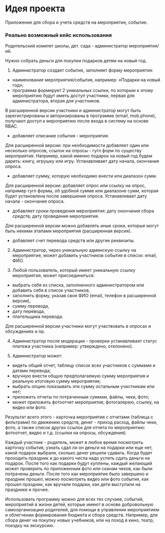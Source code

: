 # Идея проекта

Приложение для сбора и учета средств на мероприятие, событие.

### Реально возможный кейс использования

Родительский комитет школы, дет. сада - администратор мероприятия/ий.

Нужно собрать деньги для покупки подарков детям на новый год.

1. Администратор создает событие, заполняет форму мероприятия:

  - наименование мероприятия/события, например: «Подарки на новый год»;
  - программа формирует 2 уникальных ссылки, по которым к этому мероприятию будут иметь доступ участники, первая для администратора, вторая для участников.

В расширенной версии участники и администратор могут быть зарегистрированы и авторизированы в программе (email, mob.phone), получают доступ к мероприятию после входа в систему на основе RBAC.

  - добавляет описание события - мероприятия. 

Для расширенной версии: при необходимости добавляет один или несколько опросов, ссылок на опросы - гугл форм по существу мероприятия.
Например, какой именно подарок на новый год будем дарить: книгу, игрушку или игру. Устанавливает дату начала, окончания опроса.

  - добавляет сумму, которую необходимо внести или диапазон сумм.
  
Для расширенной версии: добавляет опрос или ссылку на опрос, например гугл формы, об удобной сумме или диапазоне сумм, которая будет установлена после завершения опроса. Устанавливает дату начала - окончания опроса.

  - добавляет сроки проведения мероприятия: дату окончания сбора средств, дату проведения мероприятия.
  
Для расширенной версии можно добавлять иные сроки, которые могут быть некими этапами мероприятия (расширенная версия). 

  - добавляет счет перевода средств или другие реквизиты. 


2. Администратор, через уникальную админскую ссылку на мероприятие, может добавить участников события в список: email, ФИО.

3. Любой пользователь, который имеет уникальную ссылку мероприятия, может присоединиться:
  - выбрать себя из списка, заполненного администратором или добавить себя в список участников,
  - заполнить форму, указав свое ФИО (email, телефон в расширенной версии),
  - сумму перевода,
  - дату перевода,
  - плательщика перевода.
 
Для расширенной версии участники могут участвовать в опросах и обсуждениях и пр. 

4. Администратор после модерации - проверки устанавливает статус платежа участника (например: утверждено, отклонено).

5. Администратор может: 
  - видеть общий отчет, таблицу список всех участников с суммами и датами перевода;
  - вручную внести общую предполагаемую сумму мероприятия и реальную итоговую сумму мероприятия;
  - выбрать опцию показывать эти сумму остальным участникам или нет;
  - приложить отчеты по потраченным суммам, файлы, чеки, фото;
  - может приложить фотоотчет мероприятия, фотогалерею, ссылку, на видео или фото.

Результат всего этого - карточка мероприятия с отчетами (таблица с фильтрами) по движению средств, денег - приход расход, файлы чеки, фото,
а также список других ссылок для отчета по мероприятию: фотоотчет, видео и т.д. (ссылки на опросы, обсуждения).

Каждый участник - родитель, может в любое время посмотреть карточку события, узнать сдал ли он деньги на подарки или еще нет,
какой подарок выбрали, сколько денег решили сдавать. 
Когда будет проходить праздник и до какого числа надо успеть сдать деньги на подарок.
После того как подарки будут куплены, каждый желающий может проверить по приложенным фото или сканам чеков, как были потрачены деньги.
После того как мероприятие было завершено и праздник прошел, можно посмотреть видео или фото события, как прошел праздник, как вручали подарки, как дети выступали на празднике и прочее.

Использовать программу можно для всех тех случаев, событий, мероприятий в жизни детей, которые имеют в основе добровольную самоорганизацию родителей, для помощи в управлении мероприятием и облегчении формирования бюджета и сбора средств.
Например, для сбора денег на покупку новых учебников, или на поход в кино, театр, поездку на экскурсию.


